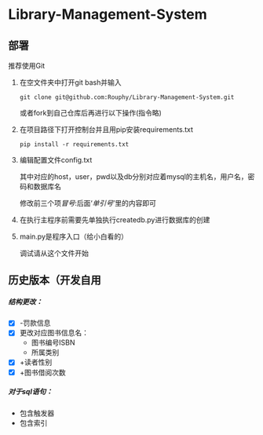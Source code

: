 # Library-Management-System

## 部署

推荐使用Git

1. 在空文件夹中打开git bash并输入

   ```
   git clone git@github.com:Rouphy/Library-Management-System.git
   ```

   或者fork到自己仓库后再进行以下操作(指令略)

2. 在项目路径下打开控制台并且用pip安装requirements.txt

   ```
   pip install -r requirements.txt
   ```

3. 编辑配置文件config.txt

   其中对应的host，user，pwd以及db分别对应着mysql的主机名，用户名，密码和数据库名

   修改前三个项*冒号*:后面‘*单引号*’里的内容即可

4. 在执行主程序前需要先单独执行createdb.py进行数据库的创建

5. main.py是程序入口（给小白看的）

   调试请从这个文件开始



## 历史版本（开发自用

##### 结构更改：

- [x] -罚款信息
- [x] 更改对应图书信息名：
  - 图书编号ISBN
  - 所属类别
- [x] +读者性别
- [x] +图书借阅次数

##### 对于sql语句：

- 包含触发器
- 包含索引
